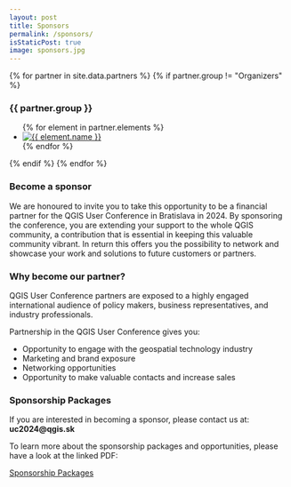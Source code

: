 ```yaml
---
layout: post
title: Sponsors
permalink: /sponsors/
isStaticPost: true
image: sponsors.jpg
---
```



<div class="container">
    {% for partner in site.data.partners %}
    {% if partner.group != "Organizers" %}
    <h3>{{ partner.group }}</h3>
    <ul class="list-inline">
        {% for element in partner.elements %}
        <li>
            <a href="{{ element.link }}" target="_blank">
                <img src="{{ site.baseurl }}/img/partners/{{ element.imageUrl }}" title="{{ element.description }}" alt="{{ element.name }}" height="{% if element.height %}{{ element.height }}{% else %}{{ partner.height }}{% endif %}" style="display:inline">
            </a>
        </li>
        {% endfor %}
    </ul>
    {% endif %}
    {% endfor %}
</div>


<div class="row">
    <div class="col-lg-9">

<h3>Become a sponsor</h3>

<p>

We are honoured to invite you to take this opportunity to be a financial partner for the QGIS User Conference in Bratislava in 2024. By sponsoring the conference, you are extending your support to the whole QGIS community, a contribution that is essential in keeping this valuable community vibrant. In return this offers you the possibility to network and showcase your work and solutions to future customers or partners.

</p>

</div></div>



### Why become our partner?

<div class="row"><div class="col-lg-9">

<p>
QGIS User Conference partners are exposed to a highly engaged international audience of policy makers, business representatives, and industry professionals.
</p>

</div></div>

<p>
Partnership in the QGIS User Conference gives you:
</p>

* Opportunity to engage with the geospatial technology industry
* Marketing and brand exposure
* Networking opportunities
* Opportunity to make valuable contacts and increase sales


### Sponsorship Packages

<p>
If you are interested in becoming a sponsor, please contact us at: <b>uc2024@qgis.sk</b>

</p>
<p>

To learn more about the sponsorship packages and opportunities, please have a look at the linked PDF:

<div align="">
    <a href="{% link download/QGIS UC 2024 Sponsorship.pdf %}" class="btn btn-primary waves-effect waves-button waves-light waves-float">Sponsorship Packages</a>
</div>

</p>

